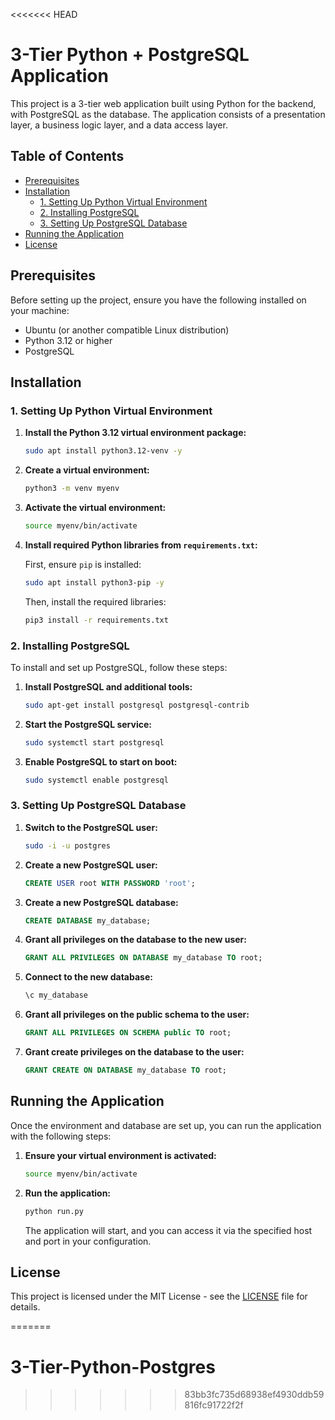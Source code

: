 <<<<<<< HEAD
# 3-Tier Python + PostgreSQL Application

This project is a 3-tier web application built using Python for the backend, with PostgreSQL as the database. The application consists of a presentation layer, a business logic layer, and a data access layer.

## Table of Contents

- [Prerequisites](#prerequisites)
- [Installation](#installation)
  - [1. Setting Up Python Virtual Environment](#1-setting-up-python-virtual-environment)
  - [2. Installing PostgreSQL](#2-installing-postgresql)
  - [3. Setting Up PostgreSQL Database](#3-setting-up-postgresql-database)
- [Running the Application](#running-the-application)
- [License](#license)

## Prerequisites

Before setting up the project, ensure you have the following installed on your machine:

- Ubuntu (or another compatible Linux distribution)
- Python 3.12 or higher
- PostgreSQL

## Installation

### 1. Setting Up Python Virtual Environment

1. **Install the Python 3.12 virtual environment package:**

   ```bash
   sudo apt install python3.12-venv -y
   ```

2. **Create a virtual environment:**

   ```bash
   python3 -m venv myenv
   ```

3. **Activate the virtual environment:**

   ```bash
   source myenv/bin/activate
   ```

4. **Install required Python libraries from `requirements.txt`:**

   First, ensure `pip` is installed:

   ```bash
   sudo apt install python3-pip -y
   ```

   Then, install the required libraries:

   ```bash
   pip3 install -r requirements.txt
   ```

### 2. Installing PostgreSQL

To install and set up PostgreSQL, follow these steps:

1. **Install PostgreSQL and additional tools:**

   ```bash
   sudo apt-get install postgresql postgresql-contrib
   ```

2. **Start the PostgreSQL service:**

   ```bash
   sudo systemctl start postgresql
   ```

3. **Enable PostgreSQL to start on boot:**

   ```bash
   sudo systemctl enable postgresql
   ```

### 3. Setting Up PostgreSQL Database

1. **Switch to the PostgreSQL user:**

   ```bash
   sudo -i -u postgres
   ```

2. **Create a new PostgreSQL user:**

   ```sql
   CREATE USER root WITH PASSWORD 'root';
   ```

3. **Create a new PostgreSQL database:**

   ```sql
   CREATE DATABASE my_database;
   ```

4. **Grant all privileges on the database to the new user:**

   ```sql
   GRANT ALL PRIVILEGES ON DATABASE my_database TO root;
   ```

5. **Connect to the new database:**

   ```sql
   \c my_database
   ```

6. **Grant all privileges on the public schema to the user:**

   ```sql
   GRANT ALL PRIVILEGES ON SCHEMA public TO root;
   ```

7. **Grant create privileges on the database to the user:**

   ```sql
   GRANT CREATE ON DATABASE my_database TO root;
   ```

## Running the Application

Once the environment and database are set up, you can run the application with the following steps:

1. **Ensure your virtual environment is activated:**

   ```bash
   source myenv/bin/activate
   ```

2. **Run the application:**

   ```bash
   python run.py
   ```

   The application will start, and you can access it via the specified host and port in your configuration.

## License

This project is licensed under the MIT License - see the [LICENSE](LICENSE) file for details.

=======
# 3-Tier-Python-Postgres
>>>>>>> 83bb3fc735d68938ef4930ddb59816fc91722f2f
